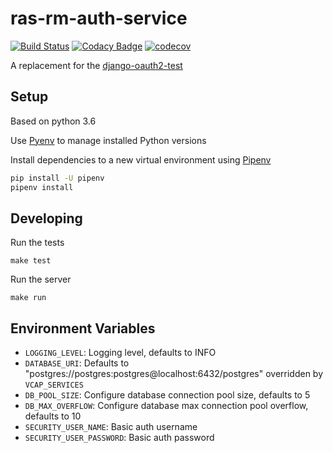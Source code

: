 # ras-rm-auth-service
[![Build Status](https://travis-ci.org/ONSdigital/ras-rm-auth-service.svg?branch=master)](https://travis-ci.org/ONSdigital/ras-rm-auth-service)
[![Codacy Badge](https://api.codacy.com/project/badge/Grade/5c72e3cdb35b487ea0f462f8b3ee4606)](https://www.codacy.com/app/sdcplatform/ras-rm-auth-service?utm_source=github.com&amp;utm_medium=referral&amp;utm_content=ONSdigital/ras-rm-auth-service&amp;utm_campaign=Badge_Grade)
[![codecov](https://codecov.io/gh/ONSdigital/ras-rm-auth-service/branch/master/graph/badge.svg)](https://codecov.io/gh/ONSdigital/ras-rm-auth-service)


A replacement for the [django-oauth2-test](https://github.com/ONSdigital/django-oauth2-test)

## Setup
Based on python 3.6

Use [Pyenv](https://github.com/pyenv/pyenv) to manage installed Python versions

Install dependencies to a new virtual environment using [Pipenv](https://docs.pipenv.org/)

```bash
pip install -U pipenv
pipenv install
```

## Developing

Run the tests

```
make test
```

Run the server

```
make run
```

## Environment Variables

* `LOGGING_LEVEL`: Logging level, defaults to INFO
* `DATABASE_URI`: Defaults to "postgres://postgres:postgres@localhost:6432/postgres" overridden by `VCAP_SERVICES`
* `DB_POOL_SIZE`: Configure database connection pool size, defaults to 5 
* `DB_MAX_OVERFLOW`: Configure database max connection pool overflow, defaults to 10
* `SECURITY_USER_NAME`: Basic auth username
* `SECURITY_USER_PASSWORD`: Basic auth password
